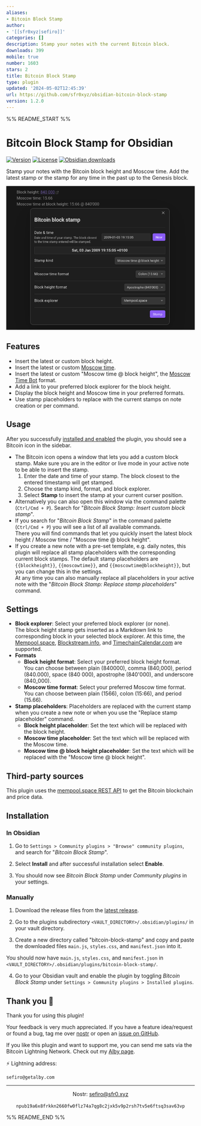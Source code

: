 ```yaml
---
aliases:
- Bitcoin Block Stamp
author:
- '[[sfr0xyz|sefiro]]'
categories: []
description: Stamp your notes with the current Bitcoin block.
downloads: 399
mobile: true
number: 1603
stars: 2
title: Bitcoin Block Stamp
type: plugin
updated: '2024-05-02T12:45:39'
url: https://github.com/sfr0xyz/obsidian-bitcoin-block-stamp
version: 1.2.0
---
```


%% README_START %%

# Bitcoin Block Stamp for Obsidian

[![Version][badge-version]][gh-latest] [![License][badge-license]][gh-license] [![Obsidian downloads][badge-downloads]][obsidian-plugin]

Stamp your notes with the Bitcoin block height and Moscow time. Add the latest stamp or the stamp for any time in the past up to the Genesis block.

<div align="center">
  <img src="https://raw.githubusercontent.com/sfr0xyz/obsidian-bitcoin-block-stamp/HEAD/docs/bbs-demo.png" alt="BBS Demo Image">
</div>

## Features

- Insert the latest or custom block height.
- Insert the latest or custom [Moscow time][moscowtime].
- Insert the latest or custom "Moscow time @ block height", the [Moscow Time Bot][moscowtime-bot-njump] format.
- Add a link to your preferred block explorer for the block height.
- Display the block height and Moscow time in your preferred formats.
- Use stamp placeholders to replace with the current stamps on note creation or per command.

## Usage

After you successfully [installed and enabled](#installation) the plugin, you should see a Bitcoin icon in the sidebar.

- The Bitcoin icon opens a window that lets you add a custom block stamp. Make sure you are in the editor or live mode in your active note to be able to insert the stamp.
  1. Enter the date and time of your stamp. The block closest to the entered timestamp will get stamped.
  2. Choose the stamp kind, format, and block explorer.
  3. Select **Stamp** to insert the stamp at your current curser position.
- Alternatively you can also open this window via the command palette (`Ctrl/Cmd + P`). Search for "_Bitcoin Block Stamp: Insert custom block stamp_".
- If you search for "_Bitcoin Block Stamp_" in the command palette (`Ctrl/Cmd + P`) you will see a list of all available commands.\
  There you will find commands that let you quickly insert the latest block height / Moscow time / "Moscow time @ block height".
- If you create a new note with a pre-set template, e.g. daily notes, this plugin will replace all stamp placeholders with the corresponding current block stamps. The default stamp placeholders are `{{blockheight}}`, `{{moscowtime}}`, and `{{moscowtime@blockheight}}`, but you can change this in the settings.\
  At any time you can also manually replace all placeholders in your active note with the "_Bitcoin Block Stamp: Replace stamp placeholders_" command.

## Settings

- **Block explorer**: Select your preferred block explorer (or none).\
The block height stamp gets inserted as a Markdown link to corresponding block in your selected block explorer. At this time, the [Mempool.space][mempool-space], [Blockstream.info][blockstream-info], and [TimechainCalendar.com][timechaincalendar-com] are supported.
- **Formats**
  - **Block height format**: Select your preferred block height format.\
  You can choose between plain (840000), comma (840,000), period (840.000), space (840 000), apostrophe (840'000), and underscore (840\_000).
  - **Moscow time format**: Select your preferred Moscow time format.\
  You can choose between plain (1566), colon (15:66), and period (15.66).
- **Stamp placeholders**: Placeholders are replaced with the current stamp when you create a new note or when you use the "Replace stamp placeholder" command.
  - **Block height placeholder**: Set the text which will be replaced with the block height.
  - **Moscow time placeholder**: Set the text which will be replaced with the Moscow time.
  - **Moscow time @ block height placeholder**: Set the text which will be replaced with the "Moscow time @ block height".

## Third-party sources

This plugin uses the [mempool.space REST API][mempool-space-api] to get the Bitcoin blockchain and price data.

## Installation

### In Obsidian

1. Go to `Settings > Community plugins > "Browse" community plugins`, and search for "_Bitcoin Block Stamp_".

2. Select **Install** and after successful installation select **Enable**.

3. You should now see _Bitcoin Block Stamp_ under _Community plugins_ in your settings.

### Manually

1. Download the release files from the [latest release][gh-latest].

2. Go to the plugins subdirectory `<VAULT_DIRECTORY>/.obsidian/plugins/` in your vault directory.

3. Create a new directory called "bitcoin-block-stamp" and copy and paste the downloaded files `main.js`, `styles.css`, and `manifest.json` into it.

You should now have `main.js`, `styles.css`, and `manifest.json` in `<VAULT_DIRECTORY>/.obsidian/plugins/bitcoin-block-stamp/`.

4. Go to your Obsidian vault and enable the plugin by toggling _Bitcoin Block Stamp_ under `Settings > Community plugins > Installed plugins`.

## Thank you 🙏

Thank you for using this plugin!

Your feedback is very much appreciated. If you have a feature idea/request or found a bug, tag me over [nostr][me-njump] or open an [issue on GitHub][gh-issues].

If you like this plugin and want to support me, you can send me sats via the Bitcoin Lightning Network. Check out my [Alby page][me-alby].

⚡ Lightning address:

```plaintext
sefiro@getalby.com
```

---

<div align="center">
Nostr: <a href="https://njump.me/npub19a6x8frkkn2660fw0flz74a7qg8c2jxk5v9p2rsh7tv5e6ftsq3sav63vp" target="_blank">sefiro@sfr0.xyz</a>
<p><code>npub19a6x8frkkn2660fw0flz74a7qg8c2jxk5v9p2rsh7tv5e6ftsq3sav63vp</code></p>
</div>

[badge-version]:          https://img.shields.io/github/manifest-json/v/sfr0xyz/obsidian-bitcoin-block-stamp?style=flat-square&color=007ec6
[badge-license]:          https://img.shields.io/github/license/sfr0xyz/obsidian-bitcoin-block-stamp?style=flat-square&color=5D8211
[badge-downloads]:        https://img.shields.io/badge/dynamic/json?url=https%3A%2F%2Fraw.githubusercontent.com%2Fobsidianmd%2Fobsidian-releases%2Fmaster%2Fcommunity-plugin-stats.json&query=%24%5B%22bitcoin-block-stamp%22%5D.downloads&style=flat-square&logo=obsidian&label=downloads&color=7c3aed
[obsidian-plugin]:        https://obsidian.md/plugins?id=bitcoin-block-stamp
[gh-latest]:              https://github.com/sfr0xyz/obsidian-bitcoin-block-stamp/releases/latest
[gh-license]:             https://github.com/sfr0xyz/obsidian-bitcoin-block-stamp/blob/master/LICENSE
[gh-issues]:              https://github.com/sfr0xyz/obsidian-bitcoin-block-stamp/issues
[moscowtime]:             https://archive.is/I8oGK
[moscowtime-bot-njump]:   https://njump.me/npub1030jfcwftah37a242jv0qqvmuyje5ew8tt59rs3477c4e8ugurhqzdwcta
[mempool-space]:          https://mempool.space
[mempool-space-api]:      https://mempool.space/docs/api/rest
[blockstream-info]:       https://blockstream.info
[timechaincalendar-com]:  https://timechaincalendar.com
[me-njump]:               https://njump.me/npub19a6x8frkkn2660fw0flz74a7qg8c2jxk5v9p2rsh7tv5e6ftsq3sav63vp
[me-alby]:                https://getalby.com/p/sefiro


%% README_END %%